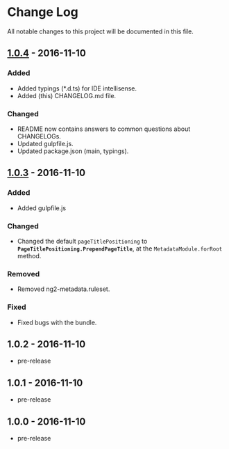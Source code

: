 ﻿# Change Log
All notable changes to this project will be documented in this file.

## [1.0.4] - 2016-11-10
### Added
- Added typings (*.d.ts) for IDE intellisense.
- Added (this) CHANGELOG.md file.

### Changed
- README now contains answers to common questions about CHANGELOGs.
- Updated gulpfile.js.
- Updated package.json (main, typings).

## [1.0.3] - 2016-11-10
### Added
- Added gulpfile.js

### Changed
- Changed the default `pageTitlePositioning` to **`PageTitlePositioning.PrependPageTitle`**, at the `MetadataModule.forRoot` method.

### Removed
- Removed ng2-metadata.ruleset.

### Fixed
- Fixed bugs with the bundle.

## 1.0.2 - 2016-11-10
- pre-release

## 1.0.1 - 2016-11-10
- pre-release

## 1.0.0 - 2016-11-10
- pre-release

[Unreleased]: https://github.com/fulls1z3/ng2-metadata/compare/1.0.4...HEAD
[1.0.4]: https://github.com/fulls1z3/ng2-metadata/compare/1.0.3...1.0.4
[1.0.3]: https://github.com/fulls1z3/ng2-metadata/compare/1.0.2...1.0.3
